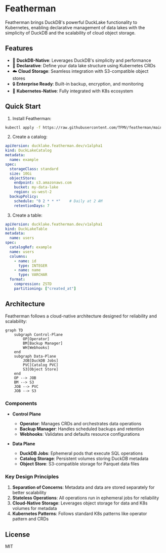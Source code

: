 # Featherman

Featherman brings DuckDB's powerful DuckLake functionality to Kubernetes, enabling declarative management of data lakes with the simplicity of DuckDB and the scalability of cloud object storage.

## Features

- 🦆 **DuckDB-Native**: Leverages DuckDB's simplicity and performance
- 🎯 **Declarative**: Define your data lake structure using Kubernetes CRDs
- ☁️ **Cloud Storage**: Seamless integration with S3-compatible object stores
- 🔒 **Enterprise Ready**: Built-in backup, encryption, and monitoring
- 🚀 **Kubernetes-Native**: Fully integrated with K8s ecosystem

## Quick Start

1. Install Featherman:

```bash
kubectl apply -f https://raw.githubusercontent.com/TFMV/featherman/main/deploy/manifests.yaml
```

2. Create a catalog:

```yaml
apiVersion: ducklake.featherman.dev/v1alpha1
kind: DuckLakeCatalog
metadata:
  name: example
spec:
  storageClass: standard
  size: 10Gi
  objectStore:
    endpoint: s3.amazonaws.com
    bucket: my-data-lake
    region: us-west-2
  backupPolicy:
    schedule: "0 2 * * *"    # Daily at 2 AM
    retentionDays: 7
```

3. Create a table:

```yaml
apiVersion: ducklake.featherman.dev/v1alpha1
kind: DuckLakeTable
metadata:
  name: users
spec:
  catalogRef: example
  name: users
  columns:
    - name: id
      type: INTEGER
    - name: name
      type: VARCHAR
  format:
    compression: ZSTD
    partitioning: ["created_at"]
```

## Architecture

Featherman follows a cloud-native architecture designed for reliability and scalability:

```mermaid
graph TD
    subgraph Control-Plane
        OP[Operator]
        BM[Backup Manager]
        WH[Webhooks]
    end
    subgraph Data-Plane
        JOB[DuckDB Jobs]
        PVC[Catalog PVC]
        S3[Object Store]
    end
    OP --> JOB
    BM --> S3
    JOB --> PVC
    JOB --> S3
```

### Components

- **Control Plane**
  - **Operator**: Manages CRDs and orchestrates data operations
  - **Backup Manager**: Handles scheduled backups and retention
  - **Webhooks**: Validates and defaults resource configurations

- **Data Plane**
  - **DuckDB Jobs**: Ephemeral pods that execute SQL operations
  - **Catalog Storage**: Persistent volumes storing DuckDB metadata
  - **Object Store**: S3-compatible storage for Parquet data files

### Key Design Principles

1. **Separation of Concerns**: Metadata and data are stored separately for better scalability
2. **Stateless Operations**: All operations run in ephemeral jobs for reliability
3. **Cloud-Native Storage**: Leverages object storage for data and K8s volumes for metadata
4. **Kubernetes Patterns**: Follows standard K8s patterns like operator pattern and CRDs

## License

MIT
